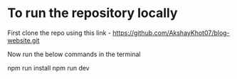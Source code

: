 # To run the repository locally

First clone the repo using this link - https://github.com/AkshayKhot07/blog-website.git

Now run the below commands in the terminal

npm run install
npm run dev
